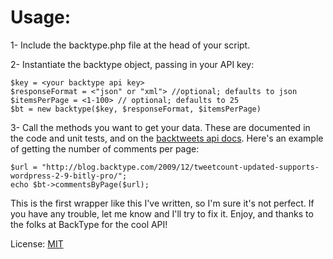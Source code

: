 # Usage:

1- Include the backtype.php file at the head of your script.

2- Instantiate the backtype object, passing in your API key:

    $key = <your backtype api key>
    $responseFormat = <"json" or "xml"> //optional; defaults to json
    $itemsPerPage = <1-100> // optional; defaults to 25
    $bt = new backtype($key, $responseFormat, $itemsPerPage)
3- Call the methods you want to get your data.  These are documented in the code and unit tests, and on the [backtweets api docs](http://www.backtype.com/developers).  Here's an example of getting the number of comments per page:

    $url = "http://blog.backtype.com/2009/12/tweetcount-updated-supports-wordpress-2-9-bitly-pro/";
    echo $bt->commentsByPage($url);

This is the first wrapper like this I've written, so I'm sure it's not perfect. If you have any trouble, let me know and I'll try to fix it.  Enjoy, and thanks to the folks at BackType for the cool API!

License: [MIT](http://www.opensource.org/licenses/mit-license.php)